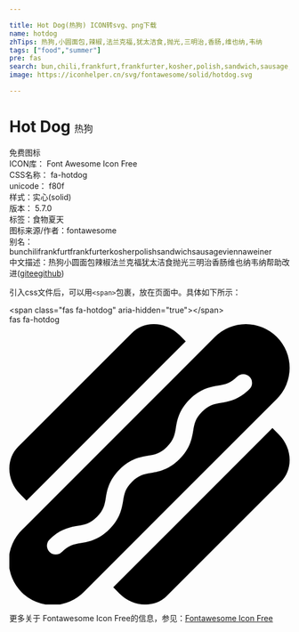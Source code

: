 ```yaml
---

title: Hot Dog(热狗) ICON转svg、png下载
name: hotdog
zhTips: 热狗,小圆面包,辣椒,法兰克福,犹太洁食,抛光,三明治,香肠,维也纳,韦纳
tags: ["food","summer"]
pre: fas
search: bun,chili,frankfurt,frankfurter,kosher,polish,sandwich,sausage,vienna,weiner
image: https://iconhelper.cn/svg/fontawesome/solid/hotdog.svg

---
```


# Hot Dog  <small style="font-size: 60%;font-weight: 100">热狗</small>


<div class="detail-page">
<p>
<span><span class="badge-success badge">免费图标</span> </span>
<br/>
<span>
ICON库：
<span class="badge-secondary badge">Font Awesome Icon Free</span> 
</span>
<br/>
<span>
CSS名称：
<span class="badge-secondary badge">fa-hotdog</span> 
</span>
<br/>
<span>
unicode：
<span class="badge-secondary badge">f80f</span> 
<copy-btn content='f80f' btn-title=""></copy-btn>
<copy-btn :content='String.fromCodePoint(parseInt("f80f", 16))' btn-title="复制U"></copy-btn>
</span><br/><span>样式：<span class="badge-light badge">实心(solid)</span></span>
<br/>
<span>
版本：
<span class="badge-secondary badge">5.7.0</span> 
</span><br/><span>标签：<span class="badge-light badge"><router-link to="/tags/food.html">食物</router-link></span><span class="badge-light badge"><router-link to="/tags/summer.html">夏天</router-link></span></span>
<br/>
<span>图标来源/作者：<span class="badge-light badge">fontawesome</span></span> 
<br/>
<span>别名：<span class="badge-light badge">bun</span><span class="badge-light badge">chili</span><span class="badge-light badge">frankfurt</span><span class="badge-light badge">frankfurter</span><span class="badge-light badge">kosher</span><span class="badge-light badge">polish</span><span class="badge-light badge">sandwich</span><span class="badge-light badge">sausage</span><span class="badge-light badge">vienna</span><span class="badge-light badge">weiner</span></span><br/><span class="zh-detail">中文描述：<span class="badge-primary badge">热狗</span><span class="badge-primary badge">小圆面包</span><span class="badge-primary badge">辣椒</span><span class="badge-primary badge">法兰克福</span><span class="badge-primary badge">犹太洁食</span><span class="badge-primary badge">抛光</span><span class="badge-primary badge">三明治</span><span class="badge-primary badge">香肠</span><span class="badge-primary badge">维也纳</span><span class="badge-primary badge">韦纳</span><span class="help-link"><span>帮助改进</span>(<a href="https://gitee.com/liuwave/icon-helper/edit/master/json/fontawesome/solid/hotdog.json" target="_blank" rel="noopener noreferrer">gitee</a><a href="https://github.com/liuwave/icon-helper/edit/master/json/fontawesome/solid/hotdog.json" target="_blank" rel="noopener noreferrer">github</a></span>)</span><br/>
</p>
</div>
<div class="alert alert-dark">
  <i class="fas fa-hotdog fa-xs"></i>
  <i class="fas fa-hotdog fa-sm"></i>
  <i class="fas fa-hotdog fa-lg"></i>
  <i class="fas fa-hotdog fa-2x"></i>
  <i class="fas fa-hotdog fa-3x"></i>
  <i class="fas fa-hotdog fa-5x"></i>
  <i class="fas fa-hotdog fa-7x"></i>
</div>
<div>
  <p>引入css文件后，可以用<code>&lt;span&gt;</code>包裹，放在页面中。具体如下所示：    
  </p>
  <div class="alert alert-primary" style="font-size: 14px">
    &lt;span class="fas fa-hotdog" aria-hidden="true"&gt;&lt;/span&gt;
    <copy-btn content='<span class="fas fa-hotdog" aria-hidden="true"></span>'></copy-btn>
  </div>
  <div class="alert alert-secondary">
    <i class="fas fa-hotdog"
    style="font-size: 24px"
    aria-hidden="true"></i> fas fa-hotdog
    <copy-btn content="fas fa-hotdog" btn-title="复制图标名称"></copy-btn>
  </div>
</div>
<div id="svg" class="svg-wrap">
<svg xmlns="http://www.w3.org/2000/svg" viewBox="0 0 512 512"><path d="M488.56 23.44a80 80 0 0 0-113.12 0l-352 352a80 80 0 1 0 113.12 113.12l352-352a80 80 0 0 0 0-113.12zm-49.93 95.19c-19.6 19.59-37.52 22.67-51.93 25.14C373.76 146 364.4 147.6 352 160s-14 21.76-16.23 34.71c-2.48 14.4-5.55 32.33-25.15 51.92s-37.52 22.67-51.92 25.15C245.75 274 236.4 275.6 224 288s-14 21.75-16.23 34.7c-2.47 14.4-5.54 32.33-25.14 51.92s-37.53 22.68-51.93 25.15C117.76 402 108.4 403.6 96 416a16 16 0 0 1-22.63-22.63c19.6-19.59 37.52-22.67 51.92-25.14 13-2.22 22.3-3.82 34.71-16.23s14-21.75 16.22-34.7c2.48-14.4 5.55-32.33 25.15-51.92s37.52-22.67 51.92-25.14c13-2.22 22.3-3.83 34.7-16.23s14-21.76 16.24-34.71c2.47-14.4 5.54-32.33 25.14-51.92s37.52-22.68 51.92-25.15C394.24 110 403.59 108.41 416 96a16 16 0 0 1 22.63 22.63zM31.44 322.18L322.18 31.44l-11.54-11.55c-25-25-63.85-26.66-86.79-3.72L16.17 223.85c-22.94 22.94-21.27 61.79 3.72 86.78zm449.12-132.36L189.82 480.56l11.54 11.55c25 25 63.85 26.66 86.79 3.72l207.68-207.68c22.94-22.94 21.27-61.79-3.72-86.79z"/></svg>
</div>
<detail full-name='fa-hotdog'></detail>

<Vssue title="关于“Hot Dog”的评论" />
    
<div><p>更多关于  Fontawesome Icon Free的信息，参见：<a target="_blank" href="https://iconhelper.cn/fontawesome.html">Fontawesome Icon Free</a>
</p></div>
